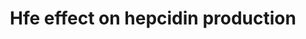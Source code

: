 ---
annotations:
- id: PW:0000004
  parent: regulatory pathway
  type: Pathway Ontology
  value: regulatory pathway
- id: PW:0000590
  parent: regulatory pathway
  type: Pathway Ontology
  value: iron homeostasis pathway
authors:
- Khanspers
- AlexanderPico
citedin:
- link: PMC9154116
  title: Target and drug predictions for SARS-CoV-2 infection in hepatocellular carcinoma
    patients (2022)
communities:
- ONTOX
description: new pathway, converted from mouse WP3673
last-edited: 2018-02-20
ndex: 5a334087-8b68-11eb-9e72-0ac135e8bacf
organisms:
- Homo sapiens
redirect_from:
- /index.php/Pathway:WP3924
- /instance/WP3924
- /instance/WP3924_r96137
revision: r96137
schema-jsonld:
- '@context': https://schema.org/
  '@id': https://wikipathways.github.io/pathways/WP3924.html
  '@type': Dataset
  creator:
    '@type': Organization
    name: WikiPathways
  description: new pathway, converted from mouse WP3673
  keywords:
  - BMP6
  - HAMP
  - HFE
  - HFE2
  - ID1
  - SMAD7
  - TMPRSS6
  license: CC0
  name: Hfe effect on hepcidin production
seo: CreativeWork
title: Hfe effect on hepcidin production
wpid: WP3924
---